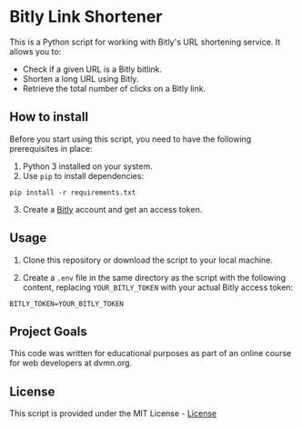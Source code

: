 # Bitly Link Shortener

This is a Python script for working with Bitly's URL shortening service. It allows you to:

- Check if a given URL is a Bitly bitlink.
- Shorten a long URL using Bitly.
- Retrieve the total number of clicks on a Bitly link.

## How to install

Before you start using this script, you need to have the following prerequisites in place:

1. Python 3 installed on your system.
2. Use `pip` to install dependencies:
```
pip install -r requirements.txt
```
3. Create a [Bitly](https://app.bitly.com/) account and get an access token. 

## Usage

1. Clone this repository or download the script to your local machine.

2. Create a `.env` file in the same directory as the script with the following content, replacing `YOUR_BITLY_TOKEN` with your actual Bitly access token:
```
BITLY_TOKEN=YOUR_BITLY_TOKEN
```

## Project Goals

This code was written for educational purposes as part of an online course for web developers at dvmn.org.

## License

This script is provided under the MIT License - [License](LICENSE.md)
